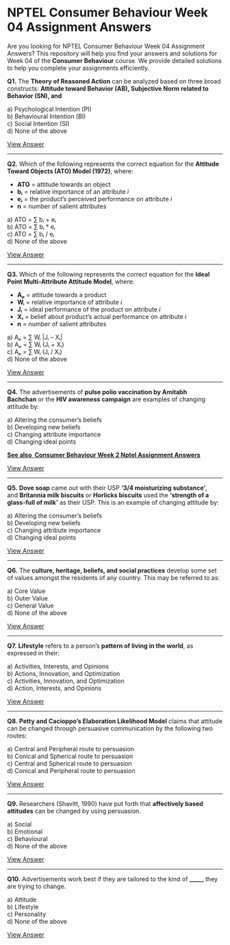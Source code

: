 # NPTEL Consumer Behaviour Week 04 Assignment Answers

Are you looking for NPTEL Consumer Behaviour Week 04 Assignment Answers? This repository will help you find your answers and solutions for Week 04 of the **Consumer Behaviour** course. We provide detailed solutions to help you complete your assignments efficiently.

**Q1.** The **Theory of Reasoned Action** can be analyzed based on three broad constructs: **Attitude toward Behavior (AB), Subjective Norm related to Behavior (SN), and**

a) Psychological Intention (PI)\
b) Behavioural Intention (BI)\
c) Social Intention (SI)\
d) None of the above

[View Answer](https://my.progiez.com/courses/consumer-behaviour-all-weeks-nptel-answers/)

***

**Q2.** Which of the following represents the correct equation for the **Attitude Toward Objects (ATO) Model (1972)**, where:

- **ATO** = attitude towards an object
- **bᵢ** = relative importance of an attribute _i_
- **eᵢ** = the product’s perceived performance on attribute _i_
- **n** = number of salient attributes

a) ATO = ∑ bᵢ + eᵢ\
b) ATO = ∑ bᵢ \* eᵢ\
c) ATO = ∑ bᵢ / eᵢ\
d) None of the above

[View Answer](https://my.progiez.com/courses/consumer-behaviour-all-weeks-nptel-answers/)

***

**Q3.** Which of the following represents the correct equation for the **Ideal Point Multi-Attribute Attitude Model**, where:

- **Aₚ** = attitude towards a product
- **Wᵢ** = relative importance of attribute _i_
- **Jᵢ** = ideal performance of the product on attribute _i_
- **Xᵢ** = belief about product’s actual performance on attribute _i_
- **n** = number of salient attributes

a) Aₚ = ∑ Wᵢ |Jᵢ – Xᵢ|\
b) Aₚ = ∑ Wᵢ (Jᵢ + Xᵢ)\
c) Aₚ = ∑ Wᵢ (Jᵢ / Xᵢ)\
d) None of the above

[View Answer](https://my.progiez.com/courses/consumer-behaviour-all-weeks-nptel-answers/)

***

**Q4.** The advertisements of **pulse polio vaccination by Amitabh Bachchan** or the **HIV awareness campaign** are examples of changing attitude by:

a) Altering the consumer’s beliefs\
b) Developing new beliefs\
c) Changing attribute importance\
d) Changing ideal points

[****See also**  **Consumer Behaviour Week 2 Nptel Assignment Answers****](https://progiez.com/consumer-behaviour-week-2-nptel-assignment-answers)

[View Answer](https://my.progiez.com/courses/consumer-behaviour-all-weeks-nptel-answers/)

***

**Q5.** **Dove soap** came out with their USP **‘3/4 moisturizing substance’**, and **Britannia milk biscuits** or **Horlicks biscuits** used the **‘strength of a glass-full of milk’** as their USP. This is an example of changing attitude by:

a) Altering the consumer’s beliefs\
b) Developing new beliefs\
c) Changing attribute importance\
d) Changing ideal points

[View Answer](https://my.progiez.com/courses/consumer-behaviour-all-weeks-nptel-answers/)

***

**Q6.** The **culture, heritage, beliefs, and social practices** develop some set of values amongst the residents of any country. This may be referred to as:

a) Core Value\
b) Outer Value\
c) General Value\
d) None of the above

[View Answer](https://my.progiez.com/courses/consumer-behaviour-all-weeks-nptel-answers/)

***

**Q7.** **Lifestyle** refers to a person’s **pattern of living in the world**, as expressed in their:

a) Activities, Interests, and Opinions\
b) Actions, Innovation, and Optimization\
c) Activities, Innovation, and Optimization\
d) Action, Interests, and Opinions

[View Answer](https://my.progiez.com/courses/consumer-behaviour-all-weeks-nptel-answers/)

***

**Q8.** **Petty and Cacioppo’s Elaboration Likelihood Model** claims that attitude can be changed through persuasive communication by the following two routes:

a) Central and Peripheral route to persuasion\
b) Conical and Spherical route to persuasion\
c) Central and Spherical route to persuasion\
d) Conical and Peripheral route to persuasion

[View Answer](https://my.progiez.com/courses/consumer-behaviour-all-weeks-nptel-answers/)

***

**Q9.** Researchers (Shavitt, 1990) have put forth that **affectively based attitudes** can be changed by using persuasion.

a) Social\
b) Emotional\
c) Behavioural\
d) None of the above

[View Answer](https://my.progiez.com/courses/consumer-behaviour-all-weeks-nptel-answers/)

***

**Q10.** Advertisements work best if they are tailored to the kind of **\_\_\_\_\_** they are trying to change.

a) Attitude\
b) Lifestyle\
c) Personality\
d) None of the above

[View Answer](https://my.progiez.com/courses/consumer-behaviour-all-weeks-nptel-answers/)
